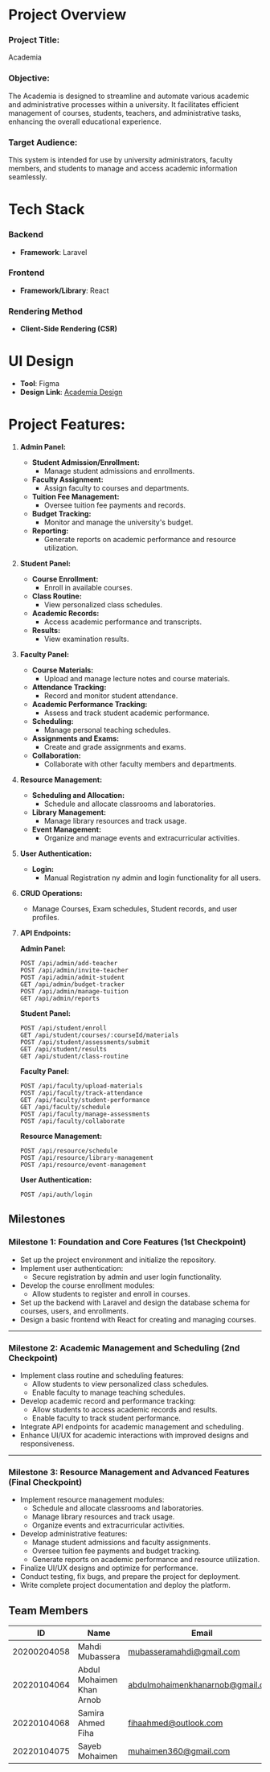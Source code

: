 # Project Overview

### Project Title:
Academia

### Objective:
The Academia is designed to streamline and automate various academic and administrative processes within a university. It facilitates efficient management of courses, students, teachers, and administrative tasks, enhancing the overall educational experience.

### Target Audience:
This system is intended for use by university administrators, faculty members, and students to manage and access academic information seamlessly.

# Tech Stack

### Backend
- **Framework**: Laravel

### Frontend
- **Framework/Library**: React

### Rendering Method
- **Client-Side Rendering (CSR)**

# UI Design
- **Tool**: Figma
- **Design Link**: [Academia Design](https://www.figma.com/design/9ySHdnuHzTA9WOxIztRgEv/UniversityManagementSystem?node-id=1-3&p=f&t=934UVhSijTQxcwWO-0&fuid=1311654737207943524)

# Project Features:

1. **Admin Panel:**
   - **Student Admission/Enrollment:**
     - Manage student admissions and enrollments.
   - **Faculty Assignment:**
     - Assign faculty to courses and departments.
   - **Tuition Fee Management:**
     - Oversee tuition fee payments and records.
   - **Budget Tracking:**
     - Monitor and manage the university's budget.
   - **Reporting:**
     - Generate reports on academic performance and resource utilization.

2. **Student Panel:**
   - **Course Enrollment:**
     - Enroll in available courses.
   - **Class Routine:**
     - View personalized class schedules.
   - **Academic Records:**
     - Access academic performance and transcripts.
   - **Results:**
     - View examination results.

3. **Faculty Panel:**
   - **Course Materials:**
     - Upload and manage lecture notes and course materials.
   - **Attendance Tracking:**
     - Record and monitor student attendance.
   - **Academic Performance Tracking:**
     - Assess and track student academic performance.
   - **Scheduling:**
     - Manage personal teaching schedules.
   - **Assignments and Exams:**
     - Create and grade assignments and exams.
   - **Collaboration:**
     - Collaborate with other faculty members and departments.

4. **Resource Management:**
   - **Scheduling and Allocation:**
     - Schedule and allocate classrooms and laboratories.
   - **Library Management:**
     - Manage library resources and track usage.
   - **Event Management:**
     - Organize and manage events and extracurricular activities.

5. **User Authentication:**
   - **Login:**
     - Manual Registration ny admin and login functionality for all users.

6. **CRUD Operations:**
   - Manage Courses, Exam schedules, Student records, and user profiles.

7. **API Endpoints:**

   **Admin Panel:**
   ```http
   POST /api/admin/add-teacher
   POST /api/admin/invite-teacher
   POST /api/admin/admit-student
   GET /api/admin/budget-tracker
   POST /api/admin/manage-tuition
   GET /api/admin/reports
   ```
   **Student Panel:**
   ```http
   POST /api/student/enroll
   GET /api/student/courses/:courseId/materials
   POST /api/student/assessments/submit
   GET /api/student/results
   GET /api/student/class-routine
   ```
   **Faculty Panel:**
   ```http
   POST /api/faculty/upload-materials
   POST /api/faculty/track-attendance
   GET /api/faculty/student-performance
   GET /api/faculty/schedule
   POST /api/faculty/manage-assessments
   POST /api/faculty/collaborate
   ```
   **Resource Management:**
   ```http
   POST /api/resource/schedule
   POST /api/resource/library-management
   POST /api/resource/event-management
   ```

   **User Authentication:**
   ```http
   POST /api/auth/login
   ```

## Milestones

### Milestone 1: Foundation and Core Features (1st Checkpoint)
   - Set up the project environment and initialize the repository.
   - Implement user authentication:
      - Secure registration by admin and user login functionality.
   - Develop the course enrollment modules:
      - Allow students to register and enroll in courses.
   - Set up the backend with Laravel and design the database schema for courses, users, and enrollments.
   - Design a basic frontend with React for creating and managing courses.
   
---
### Milestone 2: Academic Management and Scheduling (2nd Checkpoint)
   - Implement class routine and scheduling features:
      - Allow students to view personalized class schedules.
      - Enable faculty to manage teaching schedules.
   - Develop academic record and performance tracking:
      - Allow students to access academic records and results.
      - Enable faculty to track student performance.
   - Integrate API endpoints for academic management and scheduling.
   - Enhance UI/UX for academic interactions with improved designs and responsiveness.

---
### Milestone 3: Resource Management and Advanced Features (Final Checkpoint)
   - Implement resource management modules:
      - Schedule and allocate classrooms and laboratories.
      - Manage library resources and track usage.
      - Organize events and extracurricular activities.
   - Develop administrative features:
      - Manage student admissions and faculty assignments.
      - Oversee tuition fee payments and budget tracking.
      - Generate reports on academic performance and resource utilization.
   - Finalize UI/UX designs and optimize for performance.
   - Conduct testing, fix bugs, and prepare the project for deployment.
   - Write complete project documentation and deploy the platform.

## Team Members

| ID          | Name                   | Email                              | Role              |
|-------------|------------------------|------------------------------------|-------------------|
| 20200204058 | Mahdi Mubassera        | mubasseramahdi@gmail.com | Frontend |
| 20220104064 | Abdul Mohaimen Khan Arnob | abdulmohaimenkhanarnob@gmail.com | Lead + Frontend + Backend |
| 20220104068 | Samira Ahmed Fiha  | fihaahmed@outlook.com | Frontend          |
| 20220104075 | Sayeb Mohaimen          | muhaimen360@gmail.com           | Backend           |
